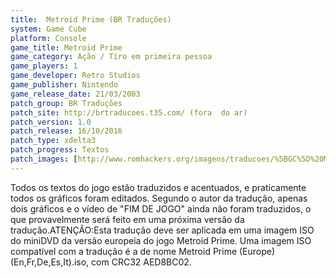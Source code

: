 ```yaml
---
title:  Metroid Prime (BR Traduções)
system: Game Cube
platform: Console
game_title: Metroid Prime
game_category: Ação / Tiro em primeira pessoa
game_players: 1
game_developer: Retro Studios
game_publisher: Nintendo
game_release_date: 21/03/2003
patch_group: BR Traduções
patch_site: http://brtraducoes.t35.com/ (fora  do ar)
patch_version: 1.0
patch_release: 16/10/2016
patch_type: xdelta3
patch_progress: Textos
patch_images: [http://www.romhackers.org/imagens/traducoes/%5BGC%5D%20Metroid%20Prime%20-%20BR%20Tradu%C3%A7%C3%B5es%20-%201.jpg,http://www.romhackers.org/imagens/traducoes/%5BGC%5D%20Metroid%20Prime%20-%20BR%20Tradu%C3%A7%C3%B5es%20-%202.jpg,http://www.romhackers.org/imagens/traducoes/%5BGC%5D%20Metroid%20Prime%20-%20BR%20Tradu%C3%A7%C3%B5es%20-%203.jpg]
---
```

Todos os textos do jogo estão traduzidos e acentuados, e praticamente todos os gráficos foram editados. Segundo o autor da tradução, apenas dois gráficos e o vídeo de "FIM DE JOGO" ainda não foram traduzidos, o que provavelmente será feito em uma próxima versão da tradução.ATENÇÃO:Esta tradução deve ser aplicada em uma imagem ISO do miniDVD da versão europeia do jogo Metroid Prime. Uma imagem ISO compatível com a tradução é a de nome Metroid Prime (Europe) (En,Fr,De,Es,It).iso, com CRC32 AED8BC02.